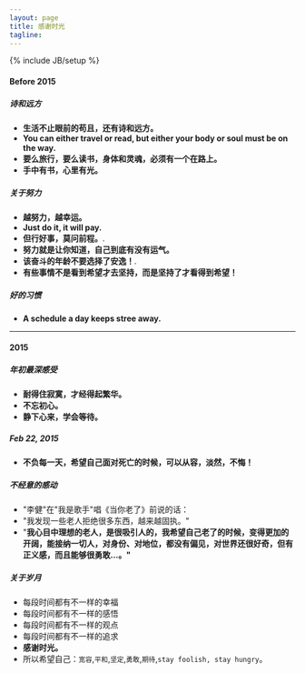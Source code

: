 ```yaml
---
layout: page
title: 感谢时光
tagline: 
---
```


{% include JB/setup %}

#### Before 2015

##### 诗和远方
- **生活不止眼前的苟且，还有诗和远方。**
- **You can either travel or read, but either your body or soul must be on the way.**
- **要么旅行，要么读书，身体和灵魂，必须有一个在路上。**
- **手中有书，心里有光。**

##### 关于努力 
- **越努力，越幸运。**
- **Just do it, it will pay.**
- **但行好事，莫问前程。**.
- **努力就是让你知道，自己到底有没有运气。**
- **该奋斗的年龄不要选择了安逸！**.
- **有些事情不是看到希望才去坚持，而是坚持了才看得到希望！**

##### 好的习惯
- **A schedule a day keeps stree away.**

---

#### 2015

##### 年初最深感受
- **耐得住寂寞，才经得起繁华。**
- **不忘初心。**
- **静下心来，学会等待。**

##### Feb 22, 2015
- **不负每一天，希望自己面对死亡的时候，可以从容，淡然，不悔！**

##### 不经意的感动
- "李健"在"我是歌手"唱《当你老了》前说的话：
- "我发现一些老人拒绝很多东西，越来越固执。"
- "**我心目中理想的老人，是很吸引人的，我希望自己老了的时候，变得更加的开阔，能接纳一切人，对身份、对地位，都没有偏见，对世界还很好奇，但有正义感，而且能够很勇敢…。"**

##### 关于岁月
- 每段时间都有不一样的幸福
- 每段时间都有不一样的感悟
- 每段时间都有不一样的观点
- 每段时间都有不一样的追求
- **感谢时光。**
- 所以希望自己：`宽容`,`平和`,`坚定`,`勇敢`,`期待`,`stay foolish, stay hungry`。
